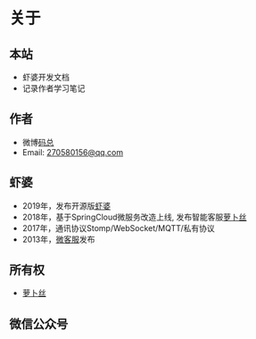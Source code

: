 # 关于

## 本站

- 虾婆开发文档
- 记录作者学习笔记

## 作者

- 微博[码总](https://www.weibo.com/ningjipeng)
- Email: <270580156@qq.com>

<!-- ## 联系我 -->

<!-- - 请备注：虾婆 -->

<!-- <img :src="$withBase('/image/wechat.jpeg')" style="width:250px;"/> -->

## 虾婆

- 2019年，发布开源版[虾婆](http://www.xiaper.io)
- 2018年，基于SpringCloud微服务改造上线, 发布智能客服[萝卜丝](https://www.bytedesk.com)
- 2017年，通讯协议Stomp/WebSocket/MQTT/私有协议
- 2013年，[微客服](http://www.weikefu.net)发布

## 所有权

- [萝卜丝](https://www.bytedesk.com)

## 微信公众号

<img :src="$withBase('/image/qrcode_xiaperio_430.jpg')" style="width:250px;"/>
